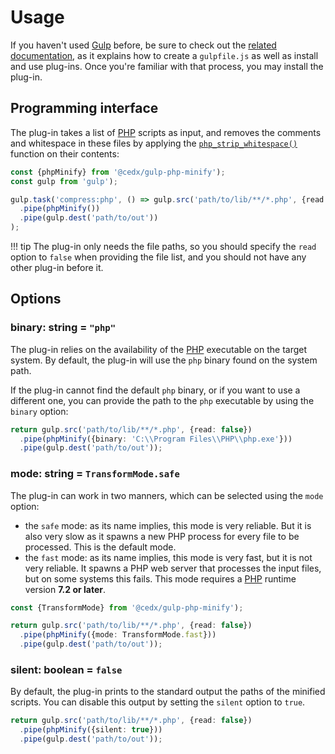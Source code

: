# Usage
If you haven't used [Gulp](https://gulpjs.com) before, be sure to check out the [related documentation](https://github.com/gulpjs/gulp/blob/master/docs/README.md), as it explains how to create a `gulpfile.js` as well as install and use plug-ins.
Once you're familiar with that process, you may install the plug-in.

## Programming interface
The plug-in takes a list of [PHP](https://secure.php.net) scripts as input, and removes the comments and whitespace in these files by applying the [`php_strip_whitespace()`](https://secure.php.net/manual/en/function.php-strip-whitespace.php) function on their contents:

```ts
const {phpMinify} from '@cedx/gulp-php-minify');
const gulp from 'gulp');

gulp.task('compress:php', () => gulp.src('path/to/lib/**/*.php', {read: false})
  .pipe(phpMinify())
  .pipe(gulp.dest('path/to/out'))
);
```

!!! tip
    The plug-in only needs the file paths, so you should specify
    the `read` option to `false` when providing the file list,
    and you should not have any other plug-in before it.

## Options

### **binary**: string = `"php"`
The plug-in relies on the availability of the [PHP](https://secure.php.net) executable on the target system. By default, the plug-in will use the `php` binary found on the system path.

If the plug-in cannot find the default `php` binary, or if you want to use a different one, you can provide the path to the `php` executable by using the `binary` option:

```ts
return gulp.src('path/to/lib/**/*.php', {read: false})
  .pipe(phpMinify({binary: 'C:\\Program Files\\PHP\\php.exe'}))
  .pipe(gulp.dest('path/to/out'));
```

### **mode**: string = `TransformMode.safe`
The plug-in can work in two manners, which can be selected using the `mode` option:

- the `safe` mode: as its name implies, this mode is very reliable. But it is also very slow as it spawns a new PHP process for every file to be processed. This is the default mode.
- the `fast` mode: as its name implies, this mode is very fast, but it is not very reliable. It spawns a PHP web server that processes the input files, but on some systems this fails. This mode requires a [PHP](https://secure.php.net) runtime version **7.2 or later**.

```ts
const {TransformMode} from '@cedx/gulp-php-minify');

return gulp.src('path/to/lib/**/*.php', {read: false})
  .pipe(phpMinify({mode: TransformMode.fast}))
  .pipe(gulp.dest('path/to/out'));
```

### **silent**: boolean = `false`
By default, the plug-in prints to the standard output the paths of the minified scripts. You can disable this output by setting the `silent` option to `true`.

```ts
return gulp.src('path/to/lib/**/*.php', {read: false})
  .pipe(phpMinify({silent: true}))
  .pipe(gulp.dest('path/to/out'));
```
